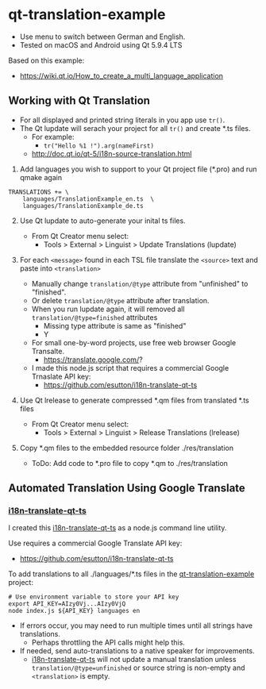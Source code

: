 # qt-translation-example

- Use menu to switch between German and English.
- Tested on macOS and Android using Qt 5.9.4 LTS

Based on this example:
* https://wiki.qt.io/How_to_create_a_multi_language_application

## Working with Qt Translation

- For all displayed and printed string literals in you app use ````tr()````.
- The Qt lupdate will serach your project for all ````tr()```` and create *.ts files.
    - For example: 
        - ````tr("Hello %1 !").arg(nameFirst)````
    - http://doc.qt.io/qt-5/i18n-source-translation.html

1) Add languages you wish to support to your Qt project file (*.pro) and run qmake again
````
TRANSLATIONS += \
    languages/TranslationExample_en.ts  \
    languages/TranslationExample_de.ts
````

2) Use Qt lupdate to auto-generate your inital ts files.
   - From Qt Creator menu select:
       - Tools > External > Linguist > Update Translations (lupdate)

3) For each ````<message>```` found in each TSL file translate the ````<source>```` text and paste into ````<translation>````
    - Manually change ````translation/@type```` attribute from "unfinished" to "finished".
    - Or delete ````translation/@type```` attribute after translation.  
    - When you run lupdate again, it will removed all ````translation/@type=finished```` attributes
        - Missing type attribute is same as "finished"
        - Y
    - For small one-by-word projects, use free web browser Google Transalte.
        - https://translate.google.com/?
    - I made this node.js script that requires a commercial Google Trnaslate API key:
        - https://github.com/esutton/i18n-translate-qt-ts

4) Use Qt lrelease to generate compressed *.qm files from translated *.ts files
    - From Qt Creator menu select:
        - Tools > External > Linguist > Release Translations (lrelease)

5) Copy *.qm files to the embedded resource folder ./res/translation
   - ToDo: Add code to *.pro file to copy *.qm to ./res/translation

## Automated Translation Using Google Translate
### [i18n-translate-qt-ts](https://github.com/esutton/i18n-translate-qt-ts)


I created this [i18n-translate-qt-ts](https://github.com/esutton/i18n-translate-qt-ts) as a node.js command line utility.

Use requires a commercial Google Translate API key:
- https://github.com/esutton/i18n-translate-qt-ts

To add translations to all ./languages/*.ts files in the [qt-translation-example](https://github.com/esutton/qt-translation-example) project:
````
# Use environment variable to store your API key
export API_KEY=AIzy0Vj...AIzy0VjQ
node index.js ${API_KEY} languages en
````

- If errors occur, you may need to run multiple times until all strings have translations.
    - Perhaps throttling the API calls might help this.
- If needed, send auto-translations to a native speaker for improvements.
    - [i18n-translate-qt-ts](https://github.com/esutton/i18n-translate-qt-ts) will not update 
    a manual translation unless ````translation/@type=unfinished```` 
    or source string is non-empty and ````<translation>```` is empty.
